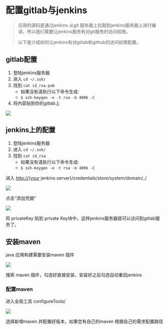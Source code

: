 # 配置gitlab与jenkins

> 应用的源码是通过jenkins 从git 服务器上拉取到jenkins服务器上进行编译，所以我们需要让jenkins服务有对git服务的访问权限。
>
> 以下是介绍如何让jenkins有对gitlab和github的访问权限配置。

## gitlab配置

1. 登陆jenkins服务器
2. 进入 `cd ~/.ssh/`
3. 找到 `cat id_rsa.pub`
   * 如果没有请执行以下命令生成:
   * `$ ssh-keygen -o -t rsa -b 4096 -C`
4. 将内容贴到你的gitlab上

![](http://source.qiniu.cnd.nsini.com/images/2019/07/8c/43/e7/20190726-8ae0a304799c77e0e60684114388c392.jpeg?imageView2/2/w/1280/interlace/0/q/80)

## jenkins上的配置

1. 登陆jenkins服务器
2. 进入 `cd ~/.ssh/`
3. 找到 `cat id_rsa`
   * 如果没有请执行以下命令生成:
   * `$ ssh-keygen -o -t rsa -b 4096 -C`

进入 [http://{your](http://{your) jenkins server}/credentials/store/system/domain/\_/

![](http://source.qiniu.cnd.nsini.com/images/2019/07/7d/61/8b/20190726-d535f7c0a8f5be9b86b1056361c7d014.jpeg?imageView2/2/w/1280/interlace/0/q/100)

点击“添加凭据”

![](http://source.qiniu.cnd.nsini.com/images/2019/07/f8/bb/1e/20190726-0f2fda09eb0eec6514559cd2bb1f8b5f.jpeg)

将 privateKey 贴到 private Key块中，这样jenkins服务器就可以访问到gitlab服务了。

## 安装maven

java 应用构建需要安装maven 插件

![](http://source.qiniu.cnd.nsini.com/images/2019/07/20/a7/1d/20190726-8ea71c8c5b09d7701d69587da7820466.jpeg?imageView2/2/w/1280/interlace/0/q/100)

搜索 maven 插件，勾选好直接安装，安装好之后勾选自动重启jenkins

### 配置maven

进入全局工具 configureTools/

![](http://source.qiniu.cnd.nsini.com/images/2019/07/49/c5/e2/20190726-23cc2b4dcf892fffebae9d47c5649d74.jpeg?imageView2/2/w/1280/interlace/0/q/100)

选择新增maven 并配置好版本，如果您有自己的maven 根据自己的需求配置路径

